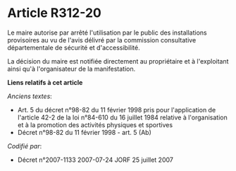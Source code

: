 # Article R312-20

Le maire autorise par arrêté l'utilisation par le public des installations provisoires au vu de l'avis délivré par la
commission consultative départementale de sécurité et d'accessibilité.

La décision du maire est notifiée directement au propriétaire et à l'exploitant ainsi qu'à l'organisateur de la
manifestation.

**Liens relatifs à cet article**

_Anciens textes_:

  - Art. 5 du décret n°98-82 du 11 février 1998 pris pour l'application de l'article 42-2 de la loi n°84-610 du 16 juillet 1984 relative à l'organisation et à la promotion des activités physiques et sportives
  - Décret n°98-82 du 11 février 1998 - art. 5 (Ab)

_Codifié par_:

  - Décret n°2007-1133 2007-07-24 JORF 25 juillet 2007
